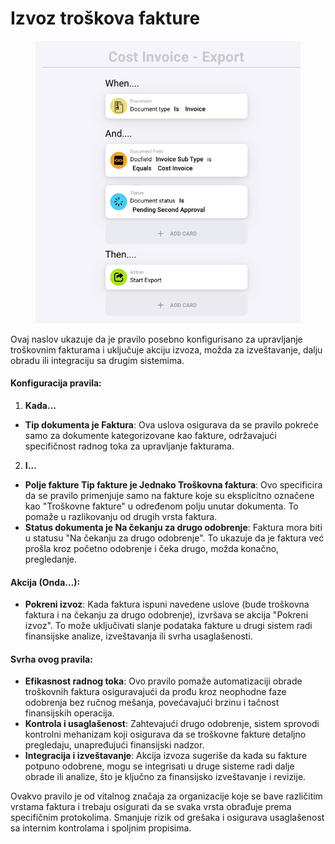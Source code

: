 # Izvoz troškova fakture

<figure><img src="../../../.gitbook/assets/Bildschirmfoto 2024-05-03 um 14.53.28.png" alt=""><figcaption></figcaption></figure>

Ovaj naslov ukazuje da je pravilo posebno konfigurisano za upravljanje troškovnim fakturama i uključuje akciju izvoza, možda za izveštavanje, dalju obradu ili integraciju sa drugim sistemima.

#### Konfiguracija pravila:

1. **Kada…**
* **Tip dokumenta je Faktura**: Ova uslova osigurava da se pravilo pokreće samo za dokumente kategorizovane kao fakture, održavajući specifičnost radnog toka za upravljanje fakturama.
2. **I…**
* **Polje fakture Tip fakture je Jednako Troškovna faktura**: Ovo specificira da se pravilo primenjuje samo na fakture koje su eksplicitno označene kao "Troškovne fakture" u određenom polju unutar dokumenta. To pomaže u razlikovanju od drugih vrsta faktura.
* **Status dokumenta je Na čekanju za drugo odobrenje**: Faktura mora biti u statusu "Na čekanju za drugo odobrenje". To ukazuje da je faktura već prošla kroz početno odobrenje i čeka drugo, možda konačno, pregledanje.

#### Akcija (Onda…):

* **Pokreni izvoz**: Kada faktura ispuni navedene uslove (bude troškovna faktura i na čekanju za drugo odobrenje), izvršava se akcija "Pokreni izvoz". To može uključivati slanje podataka fakture u drugi sistem radi finansijske analize, izveštavanja ili svrha usaglašenosti.

#### Svrha ovog pravila:

* **Efikasnost radnog toka**: Ovo pravilo pomaže automatizaciji obrade troškovnih faktura osiguravajući da prođu kroz neophodne faze odobrenja bez ručnog mešanja, povećavajući brzinu i tačnost finansijskih operacija.
* **Kontrola i usaglašenost**: Zahtevajući drugo odobrenje, sistem sprovodi kontrolni mehanizam koji osigurava da se troškovne fakture detaljno pregledaju, unapređujući finansijski nadzor.
* **Integracija i izveštavanje**: Akcija izvoza sugeriše da kada su fakture potpuno odobrene, mogu se integrisati u druge sisteme radi dalje obrade ili analize, što je ključno za finansijsko izveštavanje i revizije.

Ovakvo pravilo je od vitalnog značaja za organizacije koje se bave različitim vrstama faktura i trebaju osigurati da se svaka vrsta obrađuje prema specifičnim protokolima. Smanjuje rizik od grešaka i osigurava usaglašenost sa internim kontrolama i spoljnim propisima.
